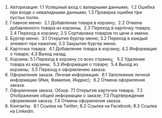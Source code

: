 1. Авторизация:
    1.1 Успешный вход с валидными данными;
    1.2 Ошибка при входе с невалидными данными;
    1.3 Проверка ошибки при пустых полях.
2. Главное меню:
    2.1 Добавление товара в корзину;
    2.2 Отмена добавленного товара из корзины;
    2.3 Переход в карточку товара;
    2.4 Переход в корзину;
    2.5 Сортировка товаров по цене и имени.
3. Бургер меню:
    3.1 Открытие бургер меню;
    3.2 Переход в каждый элемент при нажатии;
    3.3 Закрытие бургер меню.
4. Карточка товара:
    4.1 Добавление товара в корзину;
    4.2 Информация о товаре;
    4.3 Выход назад.
5. Корзина:
    5.1 Переход в корзину со всех страниц;
    5.2 Удаление товара из корзины;
    5.3 Информация о товаре;
    5.4 Выход из корзины;
    5.5 Переход к оформлению заказа.
6. Оформление заказа. Личная информация:
    6.1 Заполнение личной информации (Имя, Фамилия, Индекс);
    6.2 Отмена оформления заказа.
7. Оформление заказа. Обзор:
    7.1 Открытие карточки товара;
    7.2 Отображение общей информации о заказе;
    7.3 Подтверждение оформления заказа;
    7.4 Отмена оформления заказа.
8. Контакты:
    8.1 Ссылка на Twitter;
    8.2 Ссылка на  Facebook;
    8.3 Ссылка на Linkedin.

